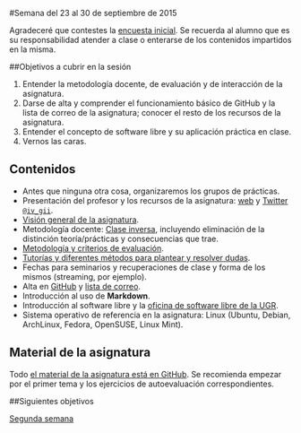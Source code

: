 #Semana del 23 al 30 de septiembre de 2015

Agradeceré que contestes la
[encuesta inicial](https://docs.google.com/forms/d/1jTVZBwyce-BvzeBtVE8Kq8p_K5qDlx_tx1AUYQovHuE/viewform). Se
recuerda al alumno que es su responsabilidad atender a clase o
enterarse de los contenidos impartidos en la misma.



##Objetivos a cubrir en la sesión

1. Entender la metodología docente, de evaluación y de interacción de la asignatura.
2. Darse de alta y comprender el funcionamiento básico de GitHub y la lista de correo de la asignatura; conocer el resto de los recursos de la asignatura.
2. Entender el concepto de software libre y su aplicación práctica en clase.
3. Vernos las caras.

## Contenidos
* Antes que ninguna otra cosa, organizaremos los grupos de prácticas.
* Presentación del profesor y los recursos de la asignatura: [web](http://jj.github.io/IV) y [Twitter `@iv_gii`](http://twitter.com/iv_gii).
* [Visión general de la asignatura](http://grados.ugr.es/informatica/pages/infoacademica/guias_docentes/espti/infraestructuravirtual).
* Metodología docente: [Clase inversa](http://www.tecnologiasparalaeducacion.es/la-clase-inversa-flip-classroom-tecnologias/), incluyendo eliminación de la distinción teoría/prácticas y consecuencias que trae.
* [Metodología y criterios de evaluación](../Metodología_y_criterios_de_evaluación.md).
* [Tutorías y diferentes métodos para plantear y resolver dudas](https://github.com/JJ/IV-2015-16/issues).
* Fechas para seminarios y recuperaciones de clase y forma de los mismos (streaming, por ejemplo).
* Alta en [GitHub](http://github.com) y [lista de correo](
https://groups.google.com/d/forum/iv-ugr-2015).
* Introducción al uso de **Markdown**.
* Introducción al software libre y la [oficina de software libre de la UGR](http://osl.ugr.es).
* Sistema operativo de referencia en la asignatura: Linux (Ubuntu, Debian, ArchLinux, Fedora, OpenSUSE, Linux Mint).

## Material de la asignatura

Todo
[el material de la asignatura está en GitHub](http://jj.github.io/IV). Se
recomienda empezar por el primer tema y los ejercicios de
autoevaluación correspondientes.

##Siguientes objetivos

[Segunda semana](2-semana.md)
